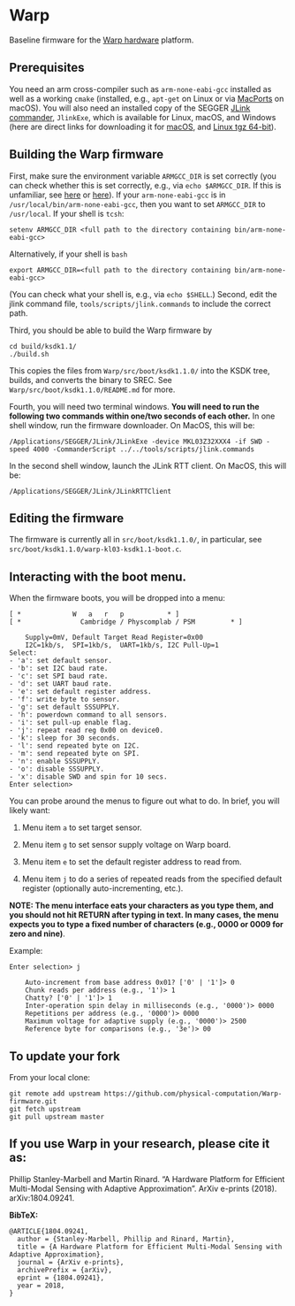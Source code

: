# Warp
Baseline firmware for the [Warp hardware](https://github.com/physical-computation/Warp-hardware) platform.


## Prerequisites
You need an arm cross-compiler such as `arm-none-eabi-gcc` installed as well as a working `cmake` (installed, e.g., `apt-get` on Linux or via [MacPorts](https://www.macports.org) on macOS). You will also need an installed copy of the SEGGER [JLink commander](https://www.segger.com/downloads/jlink/), `JlinkExe`, which is available for Linux, macOS, and Windows (here are direct links for downloading it for [macOS](https://www.segger.com/downloads/jlink/JLink_MacOSX.pkg), and [Linux tgz 64-bit](https://www.segger.com/downloads/jlink/JLink_Linux_x86_64.tgz)).

## Building the Warp firmware
First, make sure the environment variable `ARMGCC_DIR` is set correctly (you can check whether this is set correctly, e.g., via `echo $ARMGCC_DIR`. If this is unfamiliar, see [here](http://homepages.uc.edu/~thomam/Intro_Unix_Text/Env_Vars.html) or [here](https://www2.cs.duke.edu/csl/docs/csh.html)). If your `arm-none-eabi-gcc` is in `/usr/local/bin/arm-none-eabi-gcc`, then you want to set  `ARMGCC_DIR` to `/usr/local`. If your shell is `tcsh`:

	setenv ARMGCC_DIR <full path to the directory containing bin/arm-none-eabi-gcc>

Alternatively, if your shell is `bash`

	export ARMGCC_DIR=<full path to the directory containing bin/arm-none-eabi-gcc>

(You can check what your shell is, e.g., via `echo $SHELL`.) Second, edit the jlink command file, `tools/scripts/jlink.commands` to include the correct path.

Third, you should be able to build the Warp firmware by

	cd build/ksdk1.1/
	./build.sh

This copies the files from `Warp/src/boot/ksdk1.1.0/` into the KSDK tree, builds, and converts the binary to SREC. See 	`Warp/src/boot/ksdk1.1.0/README.md` for more.

Fourth, you will need two terminal windows. **You will need to run the following two commands within one/two seconds of each other.** In one shell window, run the firmware downloader. On MacOS, this will be:

	/Applications/SEGGER/JLink/JLinkExe -device MKL03Z32XXX4 -if SWD -speed 4000 -CommanderScript ../../tools/scripts/jlink.commands

In the second shell window, launch the JLink RTT client. On MacOS, this will be:

	/Applications/SEGGER/JLink/JLinkRTTClient


## Editing the firmware
The firmware is currently all in `src/boot/ksdk1.1.0/`, in particular, see `src/boot/ksdk1.1.0/warp-kl03-ksdk1.1-boot.c`.

## Interacting with the boot menu.
When the firmware boots, you will be dropped into a menu:
````
[ *				W	a	r	p			* ]
[ *			      Cambridge / Physcomplab / PSM			* ]

	Supply=0mV,	Default Target Read Register=0x00
	I2C=1kb/s,	SPI=1kb/s,	UART=1kb/s,	I2C Pull-Up=1
Select:
- 'a': set default sensor.
- 'b': set I2C baud rate.
- 'c': set SPI baud rate.
- 'd': set UART baud rate.
- 'e': set default register address.
- 'f': write byte to sensor.
- 'g': set default SSSUPPLY.
- 'h': powerdown command to all sensors.
- 'i': set pull-up enable flag.
- 'j': repeat read reg 0x00 on device0.
- 'k': sleep for 30 seconds.
- 'l': send repeated byte on I2C.
- 'm': send repeated byte on SPI.
- 'n': enable SSSUPPLY.
- 'o': disable SSSUPPLY.
- 'x': disable SWD and spin for 10 secs.
Enter selection> 
````
You can probe around the menus to figure out what to do. In brief, you will likely want:

1. Menu item `a` to set target sensor.

2. Menu item `g` to set sensor supply voltage on Warp board.

3. Menu item `e` to set the default register address to read from.

4. Menu item `j` to do a series of repeated reads from the specified default register (optionally auto-incrementing, etc.).

**NOTE: The menu interface eats your characters as you type them, and you should not hit RETURN after typing in text. In many cases, the menu expects you to type a fixed number of characters (e.g., 0000 or 0009 for zero and nine)**.

Example:
````
Enter selection> j

    Auto-increment from base address 0x01? ['0' | '1']> 0
    Chunk reads per address (e.g., '1')> 1
    Chatty? ['0' | '1']> 1
    Inter-operation spin delay in milliseconds (e.g., '0000')> 0000
    Repetitions per address (e.g., '0000')> 0000
    Maximum voltage for adaptive supply (e.g., '0000')> 2500
    Reference byte for comparisons (e.g., '3e')> 00
````

## To update your fork
From your local clone:

	git remote add upstream https://github.com/physical-computation/Warp-firmware.git
	git fetch upstream
	git pull upstream master

## If you use Warp in your research, please cite it as:
Phillip Stanley-Marbell and Martin Rinard. “A Hardware Platform for Efficient Multi-Modal Sensing with Adaptive Approximation”. ArXiv e-prints (2018). arXiv:1804.09241.

**BibTeX:**
````
@ARTICLE{1804.09241,
  author = {Stanley-Marbell, Phillip and Rinard, Martin},
  title = {A Hardware Platform for Efficient Multi-Modal Sensing with Adaptive Approximation},
  journal = {ArXiv e-prints},
  archivePrefix = {arXiv},
  eprint = {1804.09241},
  year = 2018,
}

